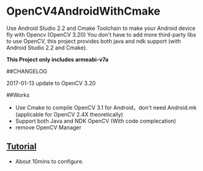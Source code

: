 # OpenCV4AndroidWithCmake
Use Android Studio 2.2 and Cmake Toolchain to make your Android device fly with Opencv (OpenCV 3.20)
You don't have to add more third-party libs to use OpenCV, this project provides both java and ndk support (with Android Studio 2.2 and Cmake).

**This Project only includes armeabi-v7a**

##CHANGELOG

2017-01-13
update to OpenCV 3.20

##Works
* Use Cmake to compile OpenCV 3.1 for Android，don't need Android.mk (applicable for OpenCV 2.4X theoretically)
* Support both Java and NDK OpenCV (With code complecation)
* remove OpenCV Manager

## [Tutorial](http://blog.csdn.net/martin20150405/article/details/53284442)
* About 10mins to configure.

